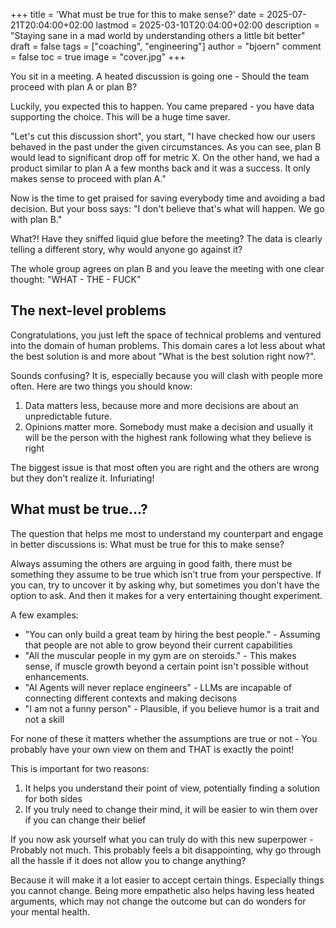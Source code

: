 +++
title = 'What must be true for this to make sense?'
date = 2025-07-21T20:04:00+02:00
lastmod = 2025-03-10T20:04:00+02:00
description = "Staying sane in a mad world by understanding others a little bit better"
draft = false
tags = ["coaching", "engineering"]
author = "bjoern"
comment = false
toc = true
image = "cover.jpg"
+++

You sit in a meeting.
A heated discussion is going one - Should the team proceed with plan A or plan B?

Luckily, you expected this to happen.
You came prepared - you have data supporting the choice. 
This will be a huge time saver.

"Let's cut this discussion short", you start, "I have checked how our users
behaved in the past under the given circumstances. 
As you can see, plan B would lead to significant drop off for metric X. 
On the other hand, we had a product similar to plan A a few months back and it was a success.
It only makes sense to proceed with plan A."

Now is the time to get praised for saving everybody time and avoiding a bad decision.
But your boss says: "I don't believe that's what will happen. We go with plan B."

What?! 
Have they sniffed liquid glue before the meeting?
The data is clearly telling a different story, why would anyone go against it?

The whole group agrees on plan B and you leave the meeting with one clear thought: "WHAT - THE - FUCK"

## The next-level problems

Congratulations, you just left the space of technical problems and
ventured into the domain of human problems. 
This domain cares a lot less about what the best solution is and more about "What is the best solution right now?".

Sounds confusing? 
It is, especially because you will clash with people more often. Here are two things you should know:
1. Data matters less, because more and more decisions are about an unpredictable future.
2. Opinions matter more. Somebody must make a decision and usually it will be the person with the highest rank following what they believe is right

The biggest issue is that most often you are right and the others are wrong but they don't realize it.
Infuriating!

## What must be true...?

The question that helps me most to understand my counterpart and engage in better discussions is:
What must be true for this to make sense?

Always assuming the others are arguing in good faith, there must be something they assume to be true which isn't true from your perspective. If you can, try to uncover it by asking why, but sometimes you don't have the option to ask. And then it makes for a very entertaining thought experiment.

A few examples:
- "You can only build a great team by hiring the best people." - Assuming that people are not able to grow beyond their current capabilities
- "All the muscular people in my gym are on steroids." - This makes sense, if muscle growth beyond a certain point isn't possible without enhancements. 
- "AI Agents will never replace engineers" - LLMs are incapable of connecting different contexts and making decisons
- "I am not a funny person" - Plausible, if you believe humor is a trait and not a skill

For none of these it matters whether the assumptions are true or not - You probably have your own view on them and THAT is exactly the point!

This is important for two reasons:
1. It helps you understand their point of view, potentially finding a solution for both sides
2. If you truly need to change their mind, it will be easier to win them over if you can change their belief

If you now ask yourself what you can truly do with this new superpower - Probably not much.
This probably feels a bit disappointing, why go through all the hassle if it does not allow you to change anything?

Because it will make it a lot easier to accept certain things. 
Especially things you cannot change. Being more empathetic also helps having less heated arguments, which may not change the outcome but can do wonders for your mental health. 